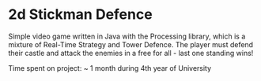 # 2d Stickman Defence
Simple video game written in Java with the Processing library, which is a mixture of Real-Time Strategy and Tower Defence.
The player must defend their castle and attack the enemies in a free for all - last one standing wins!

Time spent on project: ~ 1 month during 4th year of University
